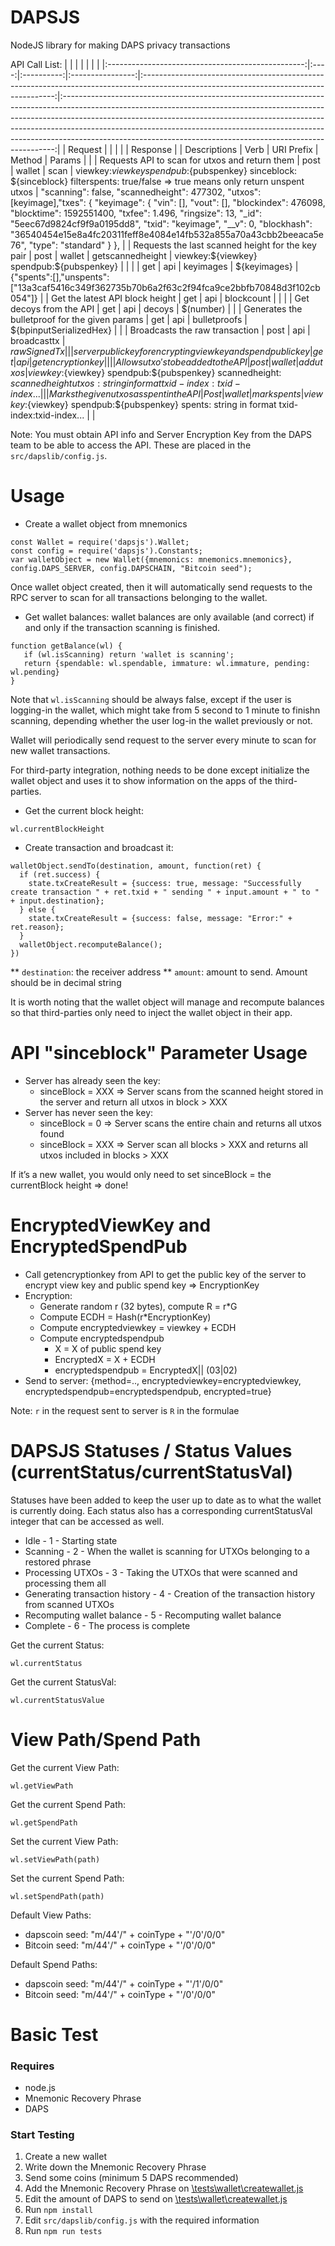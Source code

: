 # DAPSJS
NodeJS library for making DAPS privacy transactions

API Call List:
|                                                   |      |            |                  |                                                                                                                                        |                                                                                                                                                                                                                                                                                                                                                                                                      |
|:-------------------------------------------------:|:----:|:----------:|:----------------:|:--------------------------------------------------------------------------------------------------------------------------------------:|:----------------------------------------------------------------------------------------------------------------------------------------------------------------------------------------------------------------------------------------------------------------------------------------------------------------------------------------------------------------------------------------------------:|
|                      Request                      |      |            |                  |                                                                                                                                        | Response                                                                                                                                                                                                                                                                                                                                                                                             |
| Descriptions                                      | Verb | URI Prefix | Method           | Params                                                                                                                                 |                                                                                                                                                                                                                                                                                                                                                                                                      |
| Requests API to scan for utxos and return them    | post | wallet     | scan             | viewkey:${viewkey}  spendpub:${pubspenkey}  sinceblock: ${sinceblock} filterspents: true/false => true means only return unspent utxos | "scanning": false, "scannedheight": 477302,    "utxos": [keyimage],"txes": { "keyimage": {   "vin": [],   "vout": [],   "blockindex": 476098,   "blocktime": 1592551400,   "txfee": 1.496,   "ringsize": 13,   "_id": "5eec67d9824cf9f9a0195dd8",   "txid": "keyimage",   "__v": 0,   "blockhash": "36540454e15e8a4fc20311feff8e4084e14fb532a855a70a43cbb2beeaca5e76",   "type": "standard"   }   }, |
| Requests the last scanned height for the key pair | post | wallet     | getscannedheight | viewkey:${viewkey}  spendpub:${pubspenkey}                                                                                             |                                                                                                                                                                                                                                                                                                                                                                                                      |
|                                                   | get  | api        | keyimages        | ${keyimages}                                                                                                                           | {"spents":[],"unspents":["13a3caf5416c349f362735b70b6a2f63c2f94fca9ce2bbfb70848d3f102cb054"]}                                                                                                                                                                                                                                                                                                        |
| Get the latest API block height                   | get  | api        | blockcount       |                                                                                                                                        |                                                                                                                                                                                                                                                                                                                                                                                                      |
| Get decoys from the API                           | get  | api        | decoys           | $(number)                                                                                                                              |                                                                                                                                                                                                                                                                                                                                                                                                      |
| Generates the bulletproof for the given params   | get  | api        | bulletproofs     | ${bpinputSerializedHex}                                                                                                                |                                                                                                                                                                                                                                                                                                                                                                                                      |
| Broadcasts the raw transaction                    | post | api        | broadcasttx      | ${rawSignedTx}                                                                                                                         |                                                                                                                                                                                                                                                                                                                                                                                                      |
|server public key for encrypting view key and spend public key| get  | api        | getencryptionkey |                                                                                                                                        |                                                                                                                                                                                                                                                                                                                                                                                                      |
| Allows utxo's to be added to the API              | post | wallet     | addutxos         | viewkey:${viewkey} spendpub:${pubspenkey} scannedheight: ${scannedheight} utxos: string in format txid-index:txid-index...             |                                                                                                                                                                                                                                                                                                                                                                                                      |
| Marks the given utxos as spent in the API         | Post | wallet     | markspents       | viewkey:${viewkey} spendpub:${pubspenkey} spents: string in format txid-index:txid-index...                                            |                                                                                                                                                                                                                                                                                                                                                                                                      |


Note: You must obtain API info and Server Encryption Key from the DAPS team to be able to access the API. These are placed in the `src/dapslib/config.js`.

Usage
===============
* Create a wallet object from mnemonics
```
const Wallet = require('dapsjs').Wallet;
const config = require('dapsjs').Constants;
var walletObject = new Wallet({mnemonics: mnemonics.mnemonics}, config.DAPS_SERVER, config.DAPSCHAIN, "Bitcoin seed");
```

Once wallet object created, then it will automatically send requests to the RPC server to scan for all transactions belonging to the wallet.

* Get wallet balances: wallet balances are only available (and correct) if and only if the transaction scanning is finished. 
```
function getBalance(wl) {
   if (wl.isScanning) return 'wallet is scanning';
   return {spendable: wl.spendable, immature: wl.immature, pending: wl.pending}
}
```
Note that `wl.isScanning` should be always false, except if the user is logging-in the wallet, which might take from 5 second to 1 minute to finishn scanning, depending whether the user log-in the wallet previously or not.

Wallet will periodically send request to the server every minute to scan for new wallet transactions.

For third-party integration, nothing needs to be done except initialize the wallet object and uses it to show information on the apps of the third-parties.

* Get the current block height: 
```
wl.currentBlockHeight
```

* Create transaction and broadcast it:
```
walletObject.sendTo(destination, amount, function(ret) {
  if (ret.success) {
    state.txCreateResult = {success: true, message: "Successfully create transaction " + ret.txid + " sending " + input.amount + " to " + input.destination};
  } else {
    state.txCreateResult = {success: false, message: "Error:" + ret.reason};
  }
  walletObject.recomputeBalance();
})
```
   ** `destination`: the receiver address
   ** `amount`: amount to send. Amount should be in decimal string

It is worth noting that the wallet object will manage and recompute balances so that third-parties only need to inject the wallet object in their app.

API "sinceblock" Parameter Usage
===============
* Server has already seen the key:
    * sinceBlock = XXX => Server scans from the scanned height stored in the server and return all utxos in block > XXX
* Server has never seen the key:
    * sinceBlock = 0 => Server scans the entire chain and returns all utxos found
    * sinceBlock = XXX => Server scan all blocks > XXX and returns all utxos included in blocks > XXX

If it’s a new wallet, you would only need to set sinceBlock = the currentBlock height => done!

EncryptedViewKey and EncryptedSpendPub
================
* Call getencryptionkey from API to get the public key of the server to encrypt view key and public spend key => EncryptionKey
* Encryption:
    * Generate random r (32 bytes), compute R = r*G
    * Compute ECDH = Hash(r*EncryptionKey)
    * Compute encryptedviewkey = viewkey + ECDH
    * Compute encryptedspendpub
        * X = X of public spend key
        * EncryptedX = X + ECDH
        * encryptedspendpub = EncryptedX|| (03|02)
* Send to server: {method=.., encryptedviewkey=encryptedviewkey, encryptedspendpub=encryptedspendpub, encrypted=true}

Note: `r` in the request sent to server is `R` in the formulae

DAPSJS Statuses / Status Values (currentStatus/currentStatusVal)
================
Statuses have been added to keep the user up to date as to what the wallet is currently doing. Each status also has a corresponding currentStatusVal integer that can be accessed as well.
* Idle - 1 - Starting state
* Scanning - 2 - When the wallet is scanning for UTXOs belonging to a restored phrase
* Processing UTXOs - 3 - Taking the UTXOs that were scanned and processing them all
* Generating transaction history - 4 - Creation of the transaction history from scanned UTXOs
* Recomputing wallet balance - 5 - Recomputing wallet balance
* Complete - 6 - The process is complete

Get the current Status: 
```
wl.currentStatus
```
Get the current StatusVal: 
```
wl.currentStatusValue
```

View Path/Spend Path
================
Get the current View Path: 
```
wl.getViewPath
```
Get the current Spend Path:  
```
wl.getSpendPath
```

Set the current View Path: 
```
wl.setViewPath(path)
```
Set the current Spend Path:  
```
wl.setSpendPath(path)
```
Default View Paths:
- dapscoin seed: "m/44'/" + coinType + "'/0'/0/0"
- Bitcoin seed: "m/44'/" + coinType + "'/0'/0/0"

Default Spend Paths:
- dapscoin seed: "m/44'/" + coinType + "'/1'/0/0"
- Bitcoin seed: "m/44'/" + coinType + "'/0'/0/0"

Basic Test
================

### Requires
*  node.js 
*  Mnemonic Recovery Phrase
*  DAPS

### Start Testing
1. Create a new wallet
2. Write down the Mnemonic Recovery Phrase
3. Send some coins (minimum 5 DAPS recommended)
4. Add the Mnemonic Recovery Phrase on [\tests\wallet\createwallet.js](https://github.com/DAPSCoin/DAPSJS/blob/master/tests/wallet/createwallet.js#L5)
5. Edit the amount of DAPS to send on [\tests\wallet\createwallet.js](https://github.com/DAPSCoin/DAPSJS/blob/master/tests/wallet/createwallet.js#L9)
6. Run `npm install`
7. Edit `src/dapslib/config.js` with the required information
8. Run `npm run tests`
